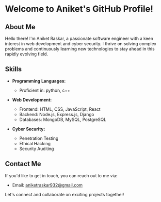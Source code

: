 # Welcome to Aniket's GitHub Profile!

## About Me

Hello there! I'm Aniket Raskar, a passionate software engineer with a keen interest in web development and cyber security. I thrive on solving complex problems and continuously learning new technologies to stay ahead in this rapidly evolving field.

## Skills

- **Programming Languages:** 
  - Proficient in: python, c++
  
- **Web Development:**
  - Frontend: HTML, CSS, JavaScript, React
  - Backend: Node.js, Express.js, Django
  - Databases: MongoDB, MySQL, PostgreSQL
    
- **Cyber Security:**
  - Penetration Testing
  - Ethical Hacking
  - Security Auditing

## Contact Me

If you'd like to get in touch, you can reach out to me via:

- Email: aniketraskar932@gmail.com


Let's connect and collaborate on exciting projects together!
